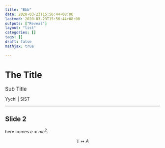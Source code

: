 ```yaml
---
title: "Bbb"
date: 2020-03-23T15:56:44+08:00
lastmod: 2020-03-23T15:56:44+08:00
outputs: ["Reveal"]
layout: "list"
categories: []
tags: []
draft: false
mathjax: true

---
```


The Title
=========
<big>Sub Title</big>

Yychi | SIST

---

## Slide 2

here comes $e=mc^2$.

$$
\mathbb{T} \mapsto A
$$
